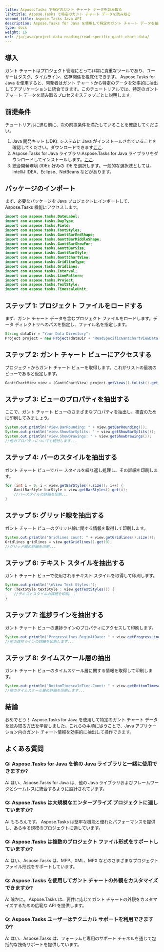 ```yaml
---
title: Aspose.Tasks で特定のガント チャート データを読み取る
linktitle: Aspose.Tasks で特定のガント チャート データを読み取る
second_title: Aspose.Tasks Java API
description: Aspose.Tasks for Java を使用して特定のガント チャート データを抽出する方法を学びます。 Java アプリケーションにシームレスに統合するためのステップバイステップのチュートリアル。
type: docs
weight: 16
url: /ja/java/project-data-reading/read-specific-gantt-chart-data/
---
```

## 導入
ガント チャートはプロジェクト管理にとって非常に貴重なツールであり、ユーザーはタスク、タイムライン、依存関係を視覚化できます。 Aspose.Tasks for Java を使用すると、開発者はガント チャートから特定のデータを効率的に抽出してアプリケーションに統合できます。このチュートリアルでは、特定のガント チャート データを読み取るプロセスをステップごとに説明します。
## 前提条件
チュートリアルに進む前に、次の前提条件を満たしていることを確認してください。
1.  Java 開発キット (JDK): システムに Java がインストールされていることを確認してください。ダウンロードできます[ここ](https://www.oracle.com/java/technologies/javase-jdk11-downloads.html).
2.  Aspose.Tasks for Java ライブラリ:Aspose.Tasks for Java ライブラリをダウンロードしてインストールします。[ここ](https://releases.aspose.com/tasks/java/).
3. 統合開発環境 (IDE): 好みの IDE を選択します。一般的な選択肢としては、IntelliJ IDEA、Eclipse、NetBeans などがあります。

## パッケージのインポート
まず、必要なパッケージを Java プロジェクトにインポートして、Aspose.Tasks 機能にアクセスします。
```java
import com.aspose.tasks.DateLabel;
import com.aspose.tasks.DayType;
import com.aspose.tasks.Field;
import com.aspose.tasks.FontStyles;
import com.aspose.tasks.GanttBarEndShape;
import com.aspose.tasks.GanttBarMiddleShape;
import com.aspose.tasks.GanttBarShowFor;
import com.aspose.tasks.GanttBarSize;
import com.aspose.tasks.GanttBarStyle;
import com.aspose.tasks.GanttChartView;
import com.aspose.tasks.GridlineType;
import com.aspose.tasks.Gridlines;
import com.aspose.tasks.Interval;
import com.aspose.tasks.LinePattern;
import com.aspose.tasks.Project;
import com.aspose.tasks.TextStyle;
import com.aspose.tasks.TimescaleUnit;
```
## ステップ 1: プロジェクト ファイルをロードする
まず、ガント チャート データを含むプロジェクト ファイルをロードします。データ ディレクトリへのパスを指定し、ファイル名を指定します。
```java
String dataDir = "Your Data Directory";
Project project = new Project(dataDir + "ReadSpecificGantChartViewData.mpp");
```
## ステップ 2: ガント チャート ビューにアクセスする
プロジェクトからガント チャート ビューを取得します。これがリストの最初のビューであると仮定します。
```java
GanttChartView view = (GanttChartView) project.getViews().toList().get(0);
```
## ステップ 3: ビューのプロパティを抽出する
ここで、ガント チャート ビューのさまざまなプロパティを抽出し、検査のために印刷してみましょう。
```java
System.out.println("View.BarRounding: " + view.getBarRounding());
System.out.println("view.ShowBarSplits: " + view.getShowBarSplits());
System.out.println("view.ShowDrawings: " + view.getShowDrawings());
//他のプロパティについても続行します...
```
## ステップ 4: バーのスタイルを抽出する
ガント チャート ビューでバー スタイルを繰り返し処理し、その詳細を印刷します。
```java
for (int i = 0; i < view.getBarStyles().size(); i++) {
    GanttBarStyle barStyle = view.getBarStyles().get(i);
    //バースタイルの詳細を印刷...
}
```
## ステップ 5: グリッド線を抽出する
ガント チャート ビューのグリッド線に関する情報を取得して印刷します。
```java
System.out.println("Gridlines count: " + view.getGridlines().size());
Gridlines gridlines = view.getGridlines().get(0);
//グリッド線の詳細を印刷...
```
## ステップ 6: テキスト スタイルを抽出する
ガント チャート ビューで使用されるテキスト スタイルを取得して印刷します。
```java
System.out.println("\nView Text Styles:");
for (TextStyle textStyle : view.getTextStyles()) {
    //テキストスタイルの詳細を印刷...
}
```
## ステップ 7: 進捗ラインを抽出する
ガント チャート ビューの進捗ラインのプロパティにアクセスして印刷します。
```java
System.out.println("ProgressLInes.BeginAtDate: " + view.getProgressLines().getBeginAtDate());
//他の進捗ラインの詳細を印刷します...
```
## ステップ 8: タイムスケール層の抽出
ガント チャート ビューのタイムスケール層に関する情報を取得して印刷します。
```java
System.out.println("BottomTimescaleTier.Count: " + view.getBottomTimescaleTier().getCount());
//他のタイムスケール層の詳細を印刷します...
```

## 結論
おめでとう！ Aspose.Tasks for Java を使用して特定のガント チャート データを読み取る方法を学習しました。これらの手順に従うことで、Java アプリケーション内のガント チャート情報を効率的に抽出して操作できます。
## よくある質問
### Q: Aspose.Tasks for Java を他の Java ライブラリと一緒に使用できますか?
A: はい、Aspose.Tasks for Java は、他の Java ライブラリおよびフレームワークとシームレスに統合するように設計されています。
### Q: Aspose.Tasks は大規模なエンタープライズ プロジェクトに適していますか?
A: もちろんです。 Aspose.Tasks は堅牢な機能と優れたパフォーマンスを提供し、あらゆる規模のプロジェクトに適しています。
### Q: Aspose.Tasks は複数のプロジェクト ファイル形式をサポートしていますか?
A: はい、Aspose.Tasks は、MPP、XML、MPX などのさまざまなプロジェクト ファイル形式をサポートしています。
### Q: Aspose.Tasks を使用してガント チャートの外観をカスタマイズできますか?
A: 確かに。 Aspose.Tasks は、要件に応じてガント チャートの外観をカスタマイズするための広範な API を提供します。
### Q: Aspose.Tasks ユーザーはテクニカル サポートを利用できますか?
A: はい、Aspose.Tasks は、フォーラムと専用のサポート チャネルを通じて包括的な技術サポートを提供しています。